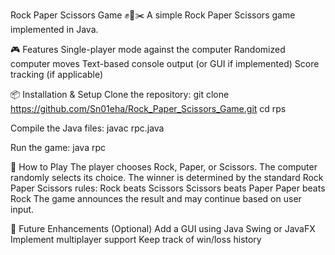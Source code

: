 Rock Paper Scissors Game ✊📄✂️
A simple Rock Paper Scissors game implemented in Java.

🎮 Features
Single-player mode against the computer
Randomized computer moves
Text-based console output (or GUI if implemented)
Score tracking (if applicable)

📦 Installation & Setup
Clone the repository:
git clone https://github.com/Sn01eha/Rock_Paper_Scissors_Game.git
cd rps

Compile the Java files:
javac rpc.java

Run the game:
java rpc

🎯 How to Play
The player chooses Rock, Paper, or Scissors.
The computer randomly selects its choice.
The winner is determined by the standard Rock Paper Scissors rules:
Rock beats Scissors
Scissors beats Paper
Paper beats Rock
The game announces the result and may continue based on user input.

🚀 Future Enhancements (Optional)
Add a GUI using Java Swing or JavaFX
Implement multiplayer support
Keep track of win/loss history
